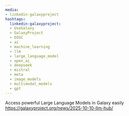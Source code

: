 ```yaml
---
media:
- linkedin-galaxyproject
hashtags:
  linkedin-galaxyproject:
  - UseGalaxy
  - GalaxyProject
  - EOSC
  - ai
  - machine_learning
  - llm
  - large_language_model
  - open_ai
  - deepseek
  - mistral
  - meta
  - image_models
  - multimodal_models
  - gpt
---
```

Access powerful Large Language Models in Galaxy easily
https://galaxyproject.org/news/2025-10-10-llm-hub/